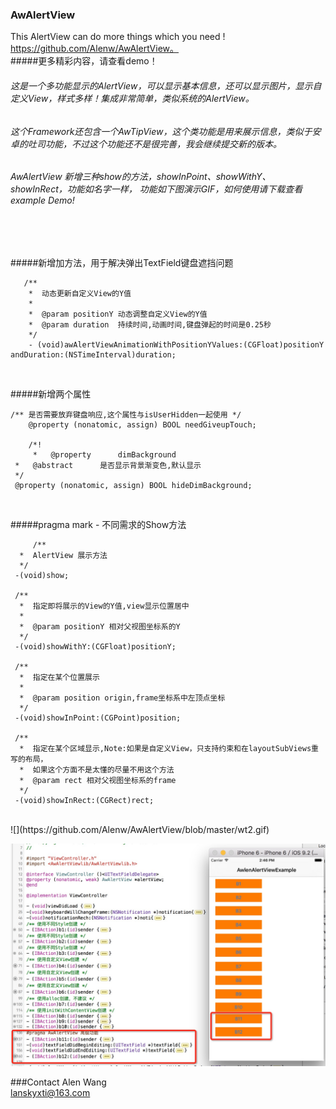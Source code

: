 ### AwAlertView
This AlertView can do more things which you need !
<br/>
https://github.com/Alenw/AwAlertView。
<br/>
#####更多精彩内容，请查看demo！

###### 这是一个多功能显示的AlertView，可以显示基本信息，还可以显示图片，显示自定义View，样式多样！集成非常简单，类似系统的AlertView。<br>
###### 这个Framework还包含一个AwTipView，这个类功能是用来展示信息，类似于安卓的吐司功能，不过这个功能还不是很完善，我会继续提交新的版本。<br>
###### AwAlertView 新增三种show的方法，showInPoint、showWithY、showInRect，功能如名字一样，  功能如下图演示GIF，如何使用请下载查看example Demo! <br><br>

<br/>

#####新增加方法，用于解决弹出TextField键盘遮挡问题

       /**
        *  动态更新自定义View的Y值
        *
        *  @param positionY 动态调整自定义View的Y值
        *  @param duration  持续时间,动画时间,键盘弹起的时间是0.25秒
        */
        - (void)awAlertViewAnimationWithPositionYValues:(CGFloat)positionY andDuration:(NSTimeInterval)duration;

<br/>

#####新增两个属性
       
 	/** 是否需要放弃键盘响应,这个属性与isUserHidden一起使用 */
        @property (nonatomic, assign) BOOL needGiveupTouch;

        /*!
         *   @property      dimBackground
 	 *   @abstract      是否显示背景渐变色,默认显示
	 */
	 @property (nonatomic, assign) BOOL hideDimBackground;
<br/>

#####pragma mark - 不同需求的Show方法

         /**
	  *  AlertView 展示方法
	  */
	 -(void)show;

	 /**
 	  *  指定即将展示的View的Y值,view显示位置居中
	  *
 	  *  @param positionY 相对父视图坐标系的Y
 	  */
	 -(void)showWithY:(CGFloat)positionY;

	 /**
 	  *  指定在某个位置展示
 	  *
 	  *  @param position origin,frame坐标系中左顶点坐标
 	  */
	 -(void)showInPoint:(CGPoint)position;

	 /**
	  *  指定在某个区域显示,Note:如果是自定义View，只支持约束和在layoutSubViews重写的布局，
	  *  如果这个方面不是太懂的尽量不用这个方法
	  *  @param rect 相对父视图坐标系的frame
	  */
	 -(void)showInRect:(CGRect)rect;

<br/>
![](https://github.com/Alenw/AwAlertView/blob/master/wt2.gif)
<br/>

![](https://github.com/Alenw/AwAlertView/blob/master/share.png)
<br/>

###Contact
Alen Wang
<br/>
lanskyxti@163.com

